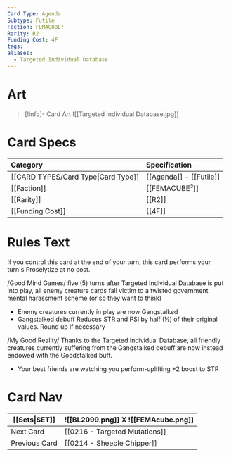 ```yaml
---
Card Type: Agenda
Subtype: Futile
Faction: FEMACUBE³
Rarity: R2
Funding Cost: 4F
tags: 
aliases:
  - Targeted Individual Database
---
```

# Art

> [!info]- Card Art
> ![[Targeted Individual Database.jpg]]

# Card Specs

| Category                            | Specification     |
|:----------------------------------- |:----------------- |
| [[CARD TYPES/Card Type\|Card Type]] | [[Agenda]] - [[Futile]] |
| [[Faction]]                         | [[FEMACUBE³]]              |
| [[Rarity]]                          | [[R2]]              |
| [[Funding Cost]]                    | [[4F]]            |

# Rules Text

If you control this card at the end of your turn, this card performs your turn's Proselytize at no cost.

/Good Mind Games/ 
five (5) turns after Targeted Individual Database is put into play, 
all enemy creature cards fall victim to a twisted government mental harassment scheme (or so they want to think)
- Enemy creatures currently in play are now Gangstalked
- Gangstalked debuff Reduces STR and PSI by half (½) of their original values. Round up if necessary

/My Good Reality/ 
Thanks to the Targeted Individual Database, 
all friendly creatures currently suffering from the Gangstalked debuff are now instead endowed with the Goodstalked buff.
- Your best friends are watching you perform-uplifting +2 boost to STR

# Card Nav

| [[Sets\|SET]] |  ![[BL2099.png]] 𐌢 ![[FEMAcube.png]] |
| --- | --- |  
| Next Card | [[0216 - Targeted Mutations]] |  
| Previous Card | [[0214 - Sheeple Chipper]] |  

